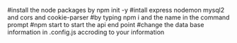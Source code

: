 #install the node packages by npm init -y
#intall express nodemon mysql2 and cors and cookie-parser
#by typing npm i and the name in the command prompt
#npm start to start the api end point
#change the data base information in .config.js accroding to your information 
